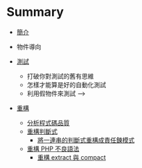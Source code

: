 # Summary

* [簡介](README.md)

* 物件導向

* [測試](/testing/index.md)
  * 打破你對測試的舊有思維
  * 怎樣才能算是好的自動化測試
  * 利用假物件來測試 -->

* [重構](/refactoring/index.md)
  * [分析程式碼品質](/refactoring/qa-tools.md)
  * [重構判斷式](/refactoring/refactor-if-statement.md)
    * [將一連串的判斷式重構成責任鍊模式](/refactoring/refactor-if-else-to-cor.md)
  * [重構 PHP 不良語法](/refactoring/refactor-bad-php-code.md)
    * [重構 extract 與 compact](/refactoring/refactor-extract-compact.md)



